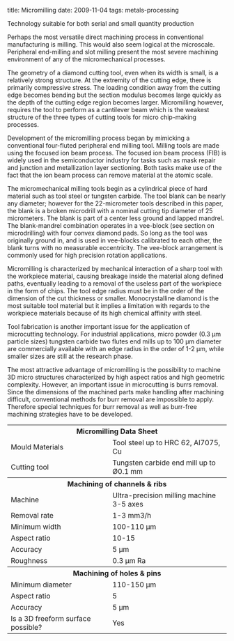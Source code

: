 title: Micromilling
date: 2009-11-04 
tags: metals-processing

Technology suitable for both serial and small quantity production

Perhaps the most versatile direct machining process in conventional manufacturing is milling. This would also seem logical at the microscale. Peripheral end-milling and slot milling present the most severe machining environment of any of the micromechanical processes.
<!--break-->
The geometry of a diamond cutting tool, even when its width is small, is a relatively strong structure. At the extremity of the cutting edge, there is primarily compressive stress. The loading condition away from the cutting edge becomes bending but the section modulus becomes large quickly as the depth of the cutting edge region becomes larger. Micromilling however, requires the tool to perform as a cantilever beam which is the weakest structure of the three types of cutting tools for micro chip-making processes. 

Development of the micromilling process began by mimicking a conventional four-fluted peripheral end milling tool. Milling tools are made using the focused ion beam process. The focused ion beam process (FIB) is widely used in the semiconductor industry for tasks such as mask repair and junction and metallization layer sectioning. Both tasks make use of the fact that the ion beam process can remove material at the atomic scale. 

The micromechanical milling tools begin as a cylindrical piece of hard material such as tool steel or tungsten carbide. The tool blank can be nearly any diameter; however for the 22-micrometer tools described in this paper, the blank is a broken microdrill with a nominal cutting tip diameter of 25 micrometers. The blank is part of a center less ground and lapped mandrel. The blank-mandrel combination operates in a vee-block (see section on microdrilling) with four convex diamond pads. So long as the tool was originally ground in, and is used in vee-blocks calibrated to each other, the blank turns with no measurable eccentricity. The vee-block arrangement is commonly used for high precision rotation applications.

Micromilling is characterized by mechanical interaction of a sharp tool with the workpiece material, causing breakage inside the material along defined paths, eventually leading to a removal of the useless part of the workpiece in the form of chips. The tool edge radius must be in the order of the dimension of the cut thickness or smaller. Monocrystalline diamond is the most suitable tool material but it implies a limitation with regards to the workpiece materials because of its high chemical affinity with steel.

Tool fabrication is another important issue for the application of microcutting technology. For industrial applications, micro powder (0.3 µm particle sizes) tungsten carbide two flutes end mills up to 100 µm diameter are commercially available with an edge radius in the order of 1-2 µm, while smaller sizes are still at the research phase.

The most attractive advantage of micromilling is the possibility to machine 3D micro structures characterized by high aspect ratios and high geometric complexity. However, an important issue in microcutting is burrs removal. Since the dimensions of the machined parts make handling after machining difficult, conventional methods for burr removal are impossible to apply. Therefore special techniques for burr removal as well as burr-free machining strategies have to be developed.

<table class="info" style="width:100%;">
<tr><th colspan="2">Micromilling Data Sheet</th></tr>
<tr>
<td>Mould Materials</td><td>Tool steel up to HRC 62, Al7075, Cu</td>
</tr>
<tr>
<td>Cutting tool</td><td>Tungsten carbide end mill up to Ø0.1 mm</td>
</tr>

<tr><th colspan="2">Machining of channels & ribs </th></tr>
<tr>
<td>Machine</td><td>Ultra-precision milling machine 3-5 axes</td>
</tr>
<tr>
<td>Removal rate</td><td>1-3 mm3/h</td>
</tr>
<tr>
<td>Minimum width</td><td>100-110 µm</td>
</tr>
<tr>
<td>Aspect ratio</td><td>10-15</td>
</tr>
<tr>
<td>Accuracy</td><td>5 µm</td>
</tr>
<tr>
<td>Roughness</td><td> 0.3 µm Ra</td>
</tr>
<tr><th colspan="2">Machining of holes & pins</th></tr>
<tr>
<td>Minimum diameter</td><td>110-150 µm</td>
</tr>
<tr>
<td>Aspect ratio</td><td>5</td>
</tr>
<tr>
<td>Accuracy</td><td>5 µm</td>
</tr>
<tr>
<td>Is a 3D freeform surface possible?</td><td>Yes</td>
</tr>
</table>